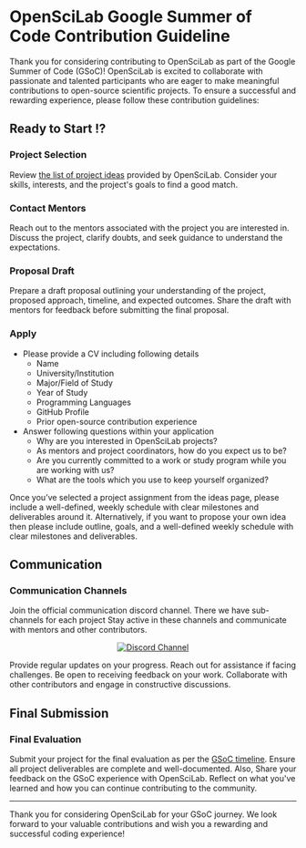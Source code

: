 # OpenSciLab Google Summer of Code Contribution Guideline

Thank you for considering contributing to OpenSciLab as part of the Google Summer of Code (GSoC)! OpenSciLab is excited to collaborate with passionate and talented participants who are eager to make meaningful contributions to open-source scientific projects. To ensure a successful and rewarding experience, please follow these contribution guidelines:

## Ready to Start !?

### Project Selection
Review [the list of project ideas](https://github.com/openscilab/GSoC2024/blob/main/IDEAS.md) provided by OpenSciLab. Consider your skills, interests, and the project's goals to find a good match.

### Contact Mentors
Reach out to the mentors associated with the project you are interested in. Discuss the project, clarify doubts, and seek guidance to understand the expectations.

### Proposal Draft
Prepare a draft proposal outlining your understanding of the project, proposed approach, timeline, and expected outcomes. Share the draft with mentors for feedback before submitting the final proposal.

### Apply
* Please provide a CV including following details
    * Name
    * University/Institution
    * Major/Field of Study
    * Year of Study
    * Programming Languages
    * GitHub Profile
    * Prior open-source contribution experience
* Answer following questions within your application
    * Why are you interested in OpenSciLab projects?
    * As mentors and project coordinators, how do you expect us to be?
    * Are you currently committed to a work or study program while you are working with us?
    * What are the tools which you use to keep yourself organized?

Once you’ve selected a project assignment from the ideas page, please include a well-defined, weekly schedule with clear milestones and deliverables around it. Alternatively, if you want to propose your own idea then please include outline, goals, and a well-defined weekly schedule with clear milestones and deliverables.

## Communication

### Communication Channels
Join the official communication discord channel. There we have sub-channels for each project
Stay active in these channels and communicate with mentors and other contributors.

<div align="center">
    <a href="https://discord.com/27J5SmWmdf">
        <img src="https://img.shields.io/discord/1064533716615049236.svg?style=for-the-badge" alt="Discord Channel">
    </a>
</div>

Provide regular updates on your progress. Reach out for assistance if facing challenges. Be open to receiving feedback on your work. Collaborate with other contributors and engage in constructive discussions.

## Final Submission

### Final Evaluation
Submit your project for the final evaluation as per the [GSoC timeline](https://developers.google.com/open-source/gsoc/timeline). Ensure all project deliverables are complete and well-documented. Also, Share your feedback on the GSoC experience with OpenSciLab. Reflect on what you've learned and how you can continue contributing to the community.

<hr>

Thank you for considering OpenSciLab for your GSoC journey. We look forward to your valuable contributions and wish you a rewarding and successful coding experience!
